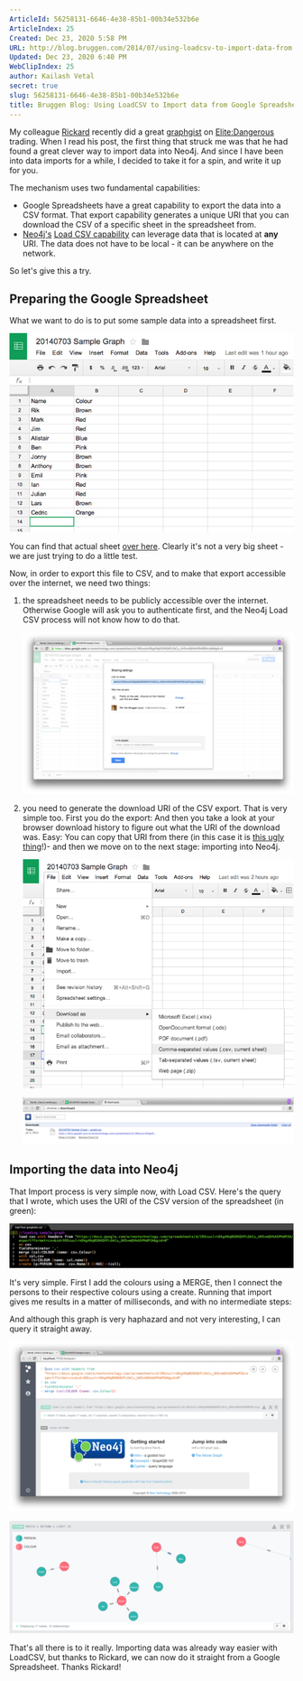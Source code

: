 ```yaml
---
ArticleId: 56258131-6646-4e38-85b1-00b34e532b6e
ArticleIndex: 25
Created: Dec 23, 2020 5:58 PM
URL: http://blog.bruggen.com/2014/07/using-loadcsv-to-import-data-from.html
Updated: Dec 23, 2020 6:40 PM
WebClipIndex: 25
author: Kailash Vetal
secret: true
slug: 56258131-6646-4e38-85b1-00b34e532b6e
title: Bruggen Blog: Using LoadCSV to Import data from Google Spreadsheet
---
```

My colleague [Rickard](https://twitter.com/rickardoberg) recently did a great [graphgist](http://gist.neo4j.org/?db50901283291f8ea22c) on [Elite:Dangerous](https://www.kickstarter.com/projects/1461411552/elite-dangerous) trading. When I read his post, the first thing that struck me was that he had found a great clever way to import data into Neo4j. And since I have been into data imports for a while, I decided to take it for a spin, and write it up for you.

The mechanism uses two fundamental capabilities:

- Google Spreadsheets have a great capability to export the data into a CSV format. That export capability generates a unique URI that you can download the CSV of a specific sheet in the spreadsheet from.
- [Neo4j's](http://www.neo4j.com/) [Load CSV capability](http://docs.neo4j.org/chunked/milestone/cypherdoc-importing-csv-files-with-cypher.html?_ga=1.218299163.349775399.1339575792) can leverage data that is located at **any** URI. The data does not have to be local - it can be anywhere on the network.

So let's give this a try.

## Preparing the Google Spreadsheet

What we want to do is to put some sample data into a spreadsheet first.

![25%20d51506e9921b4a93b3dba9fbfa4de875/1-creatingagdoc.png](25%20d51506e9921b4a93b3dba9fbfa4de875/1-creatingagdoc.png)

You can find that actual sheet [over here](https://docs.google.com/spreadsheets/d/1RSzuulrnDkg49q05DKQVFLGkCu_UH5vmQVkA5PHdPZA/edit?usp=sharing). Clearly it's not a very big sheet - we are just trying to do a little test.

Now, in order to export this file to CSV, and to make that export accessible over the internet, we need two things:

1. the spreadsheet needs to be publicly accessible over the internet. Otherwise Google will ask you to authenticate first, and the Neo4j Load CSV process will not know how to do that.

    ![25%20d51506e9921b4a93b3dba9fbfa4de875/2-sharingofgdoc.png](25%20d51506e9921b4a93b3dba9fbfa4de875/2-sharingofgdoc.png)

2. you need to generate the download URI of the CSV export. That is very simple too. First you do the export: And then you take a look at your browser download history to figure out what the URI of the download was. Easy:    You can copy that URI from there (in this case it is [this ugly thing](https://docs.google.com/a/neotechnology.com/spreadsheets/d/1RSzuulrnDkg49q05DKQVFLGkCu_UH5vmQVkA5PHdPZA/export?format=csv&id=1RSzuulrnDkg49q05DKQVFLGkCu_UH5vmQVkA5PHdPZA&gid=0)!)- and then we move on to the next stage: importing into Neo4j.

    ![25%20d51506e9921b4a93b3dba9fbfa4de875/3-downoadingcsv.png](25%20d51506e9921b4a93b3dba9fbfa4de875/3-downoadingcsv.png)

    ![25%20d51506e9921b4a93b3dba9fbfa4de875/4-browserdownloadfolder.png](25%20d51506e9921b4a93b3dba9fbfa4de875/4-browserdownloadfolder.png)

## Importing the data into Neo4j

That Import process is very simple now, with Load CSV. Here's the query that I wrote, which uses the URI of the CSV version of the spreadsheet (in green):

![25%20d51506e9921b4a93b3dba9fbfa4de875/5-cypherimport.png](25%20d51506e9921b4a93b3dba9fbfa4de875/5-cypherimport.png)

It's very simple. First I add the colours using a MERGE, then I connect the persons to their respective colours using a create. Running that import gives me results in a matter of milliseconds, and with no intermediate steps:

And although this graph is very haphazard and not very interesting, I can query it straight away.

![25%20d51506e9921b4a93b3dba9fbfa4de875/6-runcypher.png](25%20d51506e9921b4a93b3dba9fbfa4de875/6-runcypher.png)

![25%20d51506e9921b4a93b3dba9fbfa4de875/7-result.png](25%20d51506e9921b4a93b3dba9fbfa4de875/7-result.png)

That's all there is to it really. Importing data was already way easier with LoadCSV, but thanks to Rickard, we can now do it straight from a Google Spreadsheet. Thanks Rickard!

